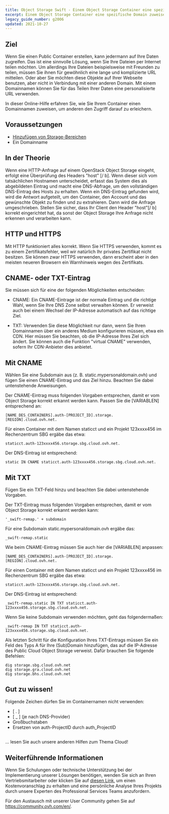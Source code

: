 ```yaml
---
title: Object Storage Swift - Einem Object Storage Container eine spezifische Domain zuweisen
excerpt: Einem Object Storage Container eine spezifische Domain zuweisen
legacy_guide_number: g2006
updated: 2021-10-27
---
```


## Ziel

Wenn Sie einen Public Container erstellen, kann jedermann auf Ihre Daten zugreifen. Das ist eine sinnvolle Lösung, wenn Sie Ihre Dateien per Internet teilen möchten.
Um allerdings Ihre Dateien beispielsweise mit Freunden zu teilen, müssen Sie ihnen für gewöhnlich eine lange und komplizierte URL mitteilen.
Oder aber Sie möchten diese Objekte auf Ihrer Webseite benutzen, aber nicht in Verbindung mit einer anderen Domain.
Mit einem Domainnamen können Sie für das Teilen Ihrer Daten eine personalisierte URL verwenden.

In dieser Online-Hilfe erfahren Sie, wie Sie Ihrem Container einen Domainnamen zuweisen, um anderen den Zugriff darauf zu erleichern.


## Voraussetzungen

- [Hinzufügen von Storage-Bereichen](/pages/storage_and_backup/object_storage/pcs_create_container/)
- Ein Domainname

## In der Theorie
Wenn eine HTTP-Anfrage auf einem OpenStack Object Storage eingeht, erfolgt eine Überprüfung des Headers  "host" [/ b]. Wenn dieser sich vom tatsächlichen Hostnamen unterscheidet, erfasst das System dies als abgebildeten Eintrag und macht eine DNS-Abfrage, um den vollständigen DNS-Eintrag des Hosts zu erhalten.
Wenn ein DNS-Eintrag gefunden wird, wird die Antwort aufgeteilt, um den Container, den Account und das gewünschte Objekt zu finden und zu extrahieren. Dann wird die Anfrage umgeschrieben.
Stellen Sie sicher, dass Ihr Client den Header "host"[/ b] korrekt eingerichtet hat, da sonst der Object Storage Ihre Anfrage nicht erkennen und verarbeiten kann.


## HTTP und HTTPS
Mit HTTP funktioniert alles korrekt.
Wenn Sie HTTPS verwenden, kommt es zu einem Zertifikatsfehler, weil wir natürlich Ihr privates Zertifikat nicht besitzen.
Sie können zwar HTTPS verwenden, dann erscheint aber in den meisten neueren Browsern ein Warnhinweis wegen des Zertifikats.


## CNAME- oder TXT-Eintrag
Sie müssen sich für eine der folgenden Möglichkeiten entscheiden:


- CNAME: Ein CNAME-Eintrage ist der normale Eintrag und die richtige Wahl, wenn Sie Ihre DNS Zone selbst verwalten können. Er verweist auch bei einem Wechsel der IP-Adresse automatisch auf das richtige Ziel.

- TXT: Verwenden Sie diese Möglichkeit nur dann, wenn Sie Ihren Domainnamen über ein anderes Medium konfigurieren müssen, etwa ein CDN. Hier müssen Sie beachten, ob die IP-Adresse Ihres Ziel sich ändert. Sie können auch die Funktion "virtual CNAME" verwenden, sofern Ihr CDN-Anbieter dies anbietet.



## Mit CNAME
Wählen Sie eine Subdomain aus (z. B. static.mypersonaldomain.ovh) und fügen Sie einen CNAME-Eintrag und das Ziel hinzu. Beachten Sie dabei untenstehende Anweisungen.

Der CNAME-Eintrag muss folgenden Vorgaben entsprechen, damit er vom Object Storage korrekt erkannt werden kann. Passen Sie die [VARIABLEN] entsprechend an:


```
[NAME_DES_CONTAINERS].auth-[PROJECT_ID].storage.[REGION].cloud.ovh.net.
```


Für einen Container mit dem Namen staticct und ein Projekt 123xxxx456 im Rechenzentrum SBG ergäbe das etwa:


```
staticct.auth-123xxxx456.storage.sbg.cloud.ovh.net.
```


Der DNS-Eintrag ist entsprechend:


```
static IN CNAME staticct.auth-123xxxx456.storage.sbg.cloud.ovh.net.
```




## Mit TXT
Fügen Sie ein TXT-Feld hinzu und beachten Sie dabei untenstehende Vorgaben.

Der TXT-Eintrag muss folgenden Vorgaben entsprechen, damit er vom Object Storage korrekt erkannt werden kann:


```
'_swift-remap.' + subdomain
```


Für eine Subdomain static.mypersonaldomain.ovh ergäbe das:


```
_swift-remap.static
```


Wie beim CNAME-Eintrag müssen Sie auch hier die [VARIABLEN] anpassen:


```
[NAME_DES_CONTAINERS].auth-[PROJECT_ID].storage.[REGION].cloud.ovh.net.
```


Für einen Container mit dem Namen staticct und ein Projekt 123xxxx456 im Rechenzentrum SBG ergäbe das etwa:


```
staticct.auth-123xxxx456.storage.sbg.cloud.ovh.net.
```


Der DNS-Eintrag ist entsprechend:


```
_swift-remap.static IN TXT staticct.auth-123xxxx456.storage.sbg.cloud.ovh.net.
```


Wenn Sie keine Subdomain verwenden möchten, geht das folgendermaßen:


```
_swift-remap IN TXT staticct.auth-123xxxx456.storage.sbg.cloud.ovh.net.
```


Als letzten Schritt für die Konfiguration Ihres TXT-Eintrags müssen Sie ein Feld des Typs A für Ihre (Sub)Domain hinzufügen, das auf die IP-Adresse des Public Cloud Object Storage verweist.
Dafür brauchen Sie folgende Befehlen:


```
dig storage.sbg.cloud.ovh.net
dig storage.gra.cloud.ovh.net
dig storage.bhs.cloud.ovh.net
```



## Gut zu wissen!
Folgende Zeichen dürfen Sie im Containernamen nicht verwenden:


- [ . ]
- [ _ ] (je nach DNS-Provider)
- Großbuchstaben
- Ersetzen von auth-ProjectID durch auth_ProjectID




## 
... lesen Sie auch unsere anderen Hilfen zum Thema Cloud!

## Weiterführende Informationen

Wenn Sie Schulungen oder technische Unterstützung bei der Implementierung unserer Lösungen benötigen, wenden Sie sich an Ihren Vertriebsmitarbeiter oder klicken Sie auf [diesen Link](https://www.ovhcloud.com/de/professional-services/), um einen Kostenvoranschlag zu erhalten und eine persönliche Analyse Ihres Projekts durch unsere Experten des Professional Services Teams anzufordern.

Für den Austausch mit unserer User Community gehen Sie auf <https://community.ovh.com/en/>.